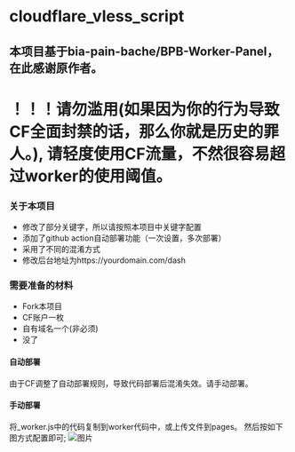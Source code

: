 # cloudflare_vless_script
## 本项目基于bia-pain-bache/BPB-Worker-Panel，在此感谢原作者。

# ！！！请勿滥用(如果因为你的行为导致CF全面封禁的话，那么你就是历史的罪人。), 请轻度使用CF流量，不然很容易超过worker的使用阈值。

### 关于本项目
- 修改了部分关键字，所以请按照本项目中关键字配置
- 添加了github action自动部署功能（一次设置，多次部署）
- 采用了不同的混淆方式
- 修改后台地址为https://yourdomain.com/dash
  
### 需要准备的材料
- Fork本项目
- CF账户一枚
- 自有域名一个(非必须)
- 没了

#### 自动部署
由于CF调整了自动部署规则，导致代码部署后混淆失效。请手动部署。

#### 手动部署
将_worker.js中的代码复制到worker代码中，或上传文件到pages。
然后按如下图方式配置即可;
![图片](https://github.com/user-attachments/assets/6a5c906e-79fa-401d-8015-5bcf908b35e3)
